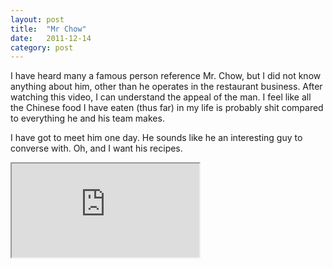 ```yaml
---
layout: post
title:  "Mr Chow"
date:   2011-12-14
category: post
---
```


I have heard many a famous person reference Mr. Chow, but I did not know anything about him, other than he operates in the restaurant business. After watching this video, I can understand the appeal of the man. I feel like all the Chinese food I have eaten (thus far) in my life is probably shit compared to everything he and his team makes.

I have got to meet him one day. He sounds like he an interesting guy to converse with. Oh, and I want his recipes.

<div class="video-container">
  <iframe src="http://www.nowness.com/media/embedvideo?itemid=1768&amp;issueid=1798"></iframe>
</div>